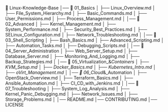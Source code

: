 📂 Linux-Knowledge-Base
│── 📂 01_Basics
│   ├── Linux_Overview.md
│   ├── File_System_Hierarchy.md
│   ├── Basic_Commands.md
│   ├── User_Permissions.md
│   ├── Process_Management.md
│
│── 📂 02_Advanced
│   ├── Kernel_Management.md
│   ├── System_Performance.md
│   ├── Security_Best_Practices.md
│   ├── SELinux_Configuration.md
│   ├── Network_Troubleshooting.md
│
│── 📂 03_Shell_Scripting
│   ├── Bash_Basics.md
│   ├── Advanced_Scripting.md
│   ├── Automation_Tasks.md
│   ├── Debugging_Scripts.md
│
│── 📂 04_Server_Administration
│   ├── Web_Server_Setup.md
│   ├── Database_Server.md
│   ├── Monitoring_And_Logging.md
│   ├── Backup_Strategies.md
│
│── 📂 05_Virtualization_&_Containers
│   ├── KVM_Setup.md
│   ├── Docker_Basics.md
│   ├── Kubernetes_Intro.md
│   ├── oVirt_Management.md
│
│── 📂 06_Cloud_&_Automation
│   ├── OpenStack_Overview.md
│   ├── Terraform_Basics.md
│   ├── Ansible_Automation.md
│   ├── CI_CD_with_Jenkins.md
│
│── 📂 07_Troubleshooting
│   ├── System_Log_Analysis.md
│   ├── Kernel_Panic_Debugging.md
│   ├── Network_Issues.md
│   ├── Storage_Problems.md
│
│── README.md
│── CONTRIBUTING.md
│── LICENSE
